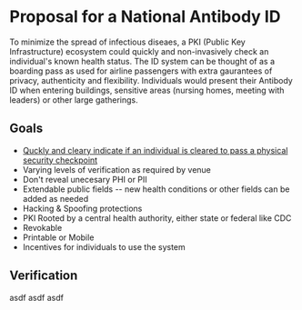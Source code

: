 # Proposal for a National Antibody ID
To minimize the spread of infectious diseaes, a PKI (Public Key Infrastructure) ecosystem could quickly and non-invasively check an individual's known health status. The ID system can be thought of as a boarding pass as used for airline passengers with extra gaurantees of privacy, authenticity and flexibility. Individuals would present their Antibody ID when entering buildings, sensitive areas (nursing homes, meeting with leaders) or other large gatherings.

## Goals
- [Quckly and cleary indicate if an individual is cleared to pass a physical security checkpoint](#Verification)
- Varying levels of verification as required by venue
- Don't reveal unecesary PHI or PII
- Extendable public fields -- new health conditions or other fields can be added as needed
- Hacking & Spoofing protections
- PKI Rooted by a central health authority, either state or federal like CDC
- Revokable
- Printable or Mobile
- Incentives for individuals to use the system

## Verification
asdf asdf asdf
